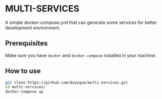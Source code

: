 # MULTI-SERVICES

A simple docker-compose.yml that can generate some services for better development environment.

## Prerequisites

Make sure you have `docker` and `docker-compose` installed in your machine.

## How to use

```bash
git clone https://github.com/doyoque/multi-services.git
cd multi-services/
docker-compose up
```


